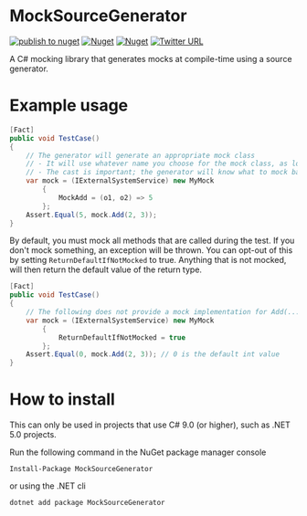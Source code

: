 # MockSourceGenerator

[![publish to nuget](https://github.com/hermanussen/MockSourceGenerator/workflows/publish%20to%20nuget/badge.svg)](https://github.com/hermanussen/MockSourceGenerator/actions) [![Nuget](https://img.shields.io/nuget/v/MockSourceGenerator)](https://www.nuget.org/packages/MockSourceGenerator/) [![Nuget](https://img.shields.io/nuget/dt/MockSourceGenerator?label=nuget%20downloads)](https://www.nuget.org/packages/MockSourceGenerator/) [![Twitter URL](https://img.shields.io/twitter/url?style=social&url=https%3A%2F%2Ftwitter.com%2Fknifecore%2F)](https://twitter.com/knifecore)

A C# mocking library that generates mocks at compile-time using a source generator.

# Example usage

```csharp
[Fact]
public void TestCase()
{
    // The generator will generate an appropriate mock class
    // - It will use whatever name you choose for the mock class, as long as it ends with "Mock"
    // - The cast is important; the generator will know what to mock based on the type used
    var mock = (IExternalSystemService) new MyMock
        {
            MockAdd = (o1, o2) => 5
        };
    Assert.Equal(5, mock.Add(2, 3));
}
```

By default, you must mock all methods that are called during the test. If you don't mock something, an exception will be thrown. You can opt-out of this by setting `ReturnDefaultIfNotMocked` to true. Anything that is not mocked, will then return the default value of the return type.

```csharp
[Fact]
public void TestCase()
{
    // The following does not provide a mock implementation for Add(...)
    var mock = (IExternalSystemService) new MyMock
        {
            ReturnDefaultIfNotMocked = true
        };
    Assert.Equal(0, mock.Add(2, 3)); // 0 is the default int value
}
```

# How to install

This can only be used in projects that use C# 9.0 (or higher), such as .NET 5.0 projects.

Run the following command in the NuGet package manager console
```
Install-Package MockSourceGenerator
```
or using the .NET cli
```
dotnet add package MockSourceGenerator
```
